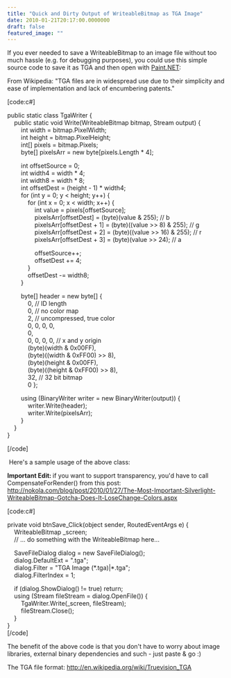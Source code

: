 ```yaml
---
title: "Quick and Dirty Output of WriteableBitmap as TGA Image"
date: 2010-01-21T20:17:00.0000000
draft: false
featured_image: ""
---
```


<p>If you ever needed to save a WriteableBitmap to an image&nbsp;file without too much hassle (e.g. for debugging purposes), you could use this simple source code to save it as TGA and then open with <a href="http://getpaint.net">Paint.NET</a>:</p>
<p>From Wikipedia: "TGA files are in widespread use due to their simplicity and ease of implementation and lack of encumbering patents."</p>
<p>[code:c#]</p>
<p>public static class TgaWriter {<br />&nbsp;&nbsp;&nbsp; public static void Write(WriteableBitmap bitmap, Stream output) {<br />&nbsp;&nbsp;&nbsp;&nbsp;&nbsp;&nbsp;&nbsp; int width = bitmap.PixelWidth;<br />&nbsp;&nbsp;&nbsp;&nbsp;&nbsp;&nbsp;&nbsp; int height = bitmap.PixelHeight;<br />&nbsp;&nbsp;&nbsp;&nbsp;&nbsp;&nbsp;&nbsp; int[] pixels = bitmap.Pixels;<br />&nbsp;&nbsp;&nbsp;&nbsp;&nbsp;&nbsp;&nbsp; byte[] pixelsArr = new byte[pixels.Length * 4];</p>
<p>&nbsp;&nbsp;&nbsp;&nbsp;&nbsp;&nbsp;&nbsp; int offsetSource = 0;<br />&nbsp;&nbsp;&nbsp;&nbsp;&nbsp;&nbsp;&nbsp; int width4 = width * 4;<br />&nbsp;&nbsp;&nbsp;&nbsp;&nbsp;&nbsp;&nbsp; int width8 = width * 8;<br />&nbsp;&nbsp;&nbsp;&nbsp;&nbsp;&nbsp;&nbsp; int offsetDest = (height - 1) * width4;<br />&nbsp;&nbsp;&nbsp;&nbsp;&nbsp;&nbsp;&nbsp; for (int y = 0; y &lt; height; y++) {<br />&nbsp;&nbsp;&nbsp;&nbsp;&nbsp;&nbsp;&nbsp;&nbsp;&nbsp;&nbsp;&nbsp; for (int x = 0; x &lt; width; x++) {<br />&nbsp;&nbsp;&nbsp;&nbsp;&nbsp;&nbsp;&nbsp;&nbsp;&nbsp;&nbsp;&nbsp;&nbsp;&nbsp;&nbsp;&nbsp; int value = pixels[offsetSource];<br />&nbsp;&nbsp;&nbsp;&nbsp;&nbsp;&nbsp;&nbsp;&nbsp;&nbsp;&nbsp;&nbsp;&nbsp;&nbsp;&nbsp;&nbsp; pixelsArr[offsetDest] = (byte)(value &amp; 255); // b<br />&nbsp;&nbsp;&nbsp;&nbsp;&nbsp;&nbsp;&nbsp;&nbsp;&nbsp;&nbsp;&nbsp;&nbsp;&nbsp;&nbsp;&nbsp; pixelsArr[offsetDest + 1] = (byte)((value &gt;&gt; 8) &amp; 255); // g<br />&nbsp;&nbsp;&nbsp;&nbsp;&nbsp;&nbsp;&nbsp;&nbsp;&nbsp;&nbsp;&nbsp;&nbsp;&nbsp;&nbsp;&nbsp; pixelsArr[offsetDest + 2] = (byte)((value &gt;&gt; 16) &amp; 255); // r<br />&nbsp;&nbsp;&nbsp;&nbsp;&nbsp;&nbsp;&nbsp;&nbsp;&nbsp;&nbsp;&nbsp;&nbsp;&nbsp;&nbsp;&nbsp; pixelsArr[offsetDest + 3] = (byte)(value &gt;&gt; 24); // a</p>
<p>&nbsp;&nbsp;&nbsp;&nbsp;&nbsp;&nbsp;&nbsp;&nbsp;&nbsp;&nbsp;&nbsp;&nbsp;&nbsp;&nbsp;&nbsp; offsetSource++;<br />&nbsp;&nbsp;&nbsp;&nbsp;&nbsp;&nbsp;&nbsp;&nbsp;&nbsp;&nbsp;&nbsp;&nbsp;&nbsp;&nbsp;&nbsp; offsetDest += 4;<br />&nbsp;&nbsp;&nbsp;&nbsp;&nbsp;&nbsp;&nbsp;&nbsp;&nbsp;&nbsp;&nbsp; }<br />&nbsp;&nbsp;&nbsp;&nbsp;&nbsp;&nbsp;&nbsp;&nbsp;&nbsp;&nbsp;&nbsp; offsetDest -= width8;<br />&nbsp;&nbsp;&nbsp;&nbsp;&nbsp;&nbsp;&nbsp; }</p>
<p>&nbsp;&nbsp;&nbsp;&nbsp;&nbsp;&nbsp;&nbsp; byte[] header = new byte[] {<br />&nbsp;&nbsp;&nbsp;&nbsp;&nbsp;&nbsp;&nbsp;&nbsp;&nbsp;&nbsp;&nbsp; 0, // ID length<br />&nbsp;&nbsp;&nbsp;&nbsp;&nbsp;&nbsp;&nbsp;&nbsp;&nbsp;&nbsp;&nbsp; 0, // no color map<br />&nbsp;&nbsp;&nbsp;&nbsp;&nbsp;&nbsp;&nbsp;&nbsp;&nbsp;&nbsp;&nbsp; 2, // uncompressed, true color<br />&nbsp;&nbsp;&nbsp;&nbsp;&nbsp;&nbsp;&nbsp;&nbsp;&nbsp;&nbsp;&nbsp; 0, 0, 0, 0,<br />&nbsp;&nbsp;&nbsp;&nbsp;&nbsp;&nbsp;&nbsp;&nbsp;&nbsp;&nbsp;&nbsp; 0,<br />&nbsp;&nbsp;&nbsp;&nbsp;&nbsp;&nbsp;&nbsp;&nbsp;&nbsp;&nbsp;&nbsp; 0, 0, 0, 0, // x and y origin<br />&nbsp;&nbsp;&nbsp;&nbsp;&nbsp;&nbsp;&nbsp;&nbsp;&nbsp;&nbsp;&nbsp; (byte)(width &amp; 0x00FF),<br />&nbsp;&nbsp;&nbsp;&nbsp;&nbsp;&nbsp;&nbsp;&nbsp;&nbsp;&nbsp;&nbsp; (byte)((width &amp; 0xFF00) &gt;&gt; 8),<br />&nbsp;&nbsp;&nbsp;&nbsp;&nbsp;&nbsp;&nbsp;&nbsp;&nbsp;&nbsp;&nbsp; (byte)(height &amp; 0x00FF),<br />&nbsp;&nbsp;&nbsp;&nbsp;&nbsp;&nbsp;&nbsp;&nbsp;&nbsp;&nbsp;&nbsp; (byte)((height &amp; 0xFF00) &gt;&gt; 8),<br />&nbsp;&nbsp;&nbsp;&nbsp;&nbsp;&nbsp;&nbsp;&nbsp;&nbsp;&nbsp;&nbsp; 32, // 32 bit bitmap<br />&nbsp;&nbsp;&nbsp;&nbsp;&nbsp;&nbsp;&nbsp;&nbsp;&nbsp;&nbsp;&nbsp; 0 };</p>
<p>&nbsp;&nbsp;&nbsp;&nbsp;&nbsp;&nbsp;&nbsp; using (BinaryWriter writer = new BinaryWriter(output)) {<br />&nbsp;&nbsp;&nbsp;&nbsp;&nbsp;&nbsp;&nbsp;&nbsp;&nbsp;&nbsp;&nbsp; writer.Write(header);<br />&nbsp;&nbsp;&nbsp;&nbsp;&nbsp;&nbsp;&nbsp;&nbsp;&nbsp;&nbsp;&nbsp; writer.Write(pixelsArr);<br />&nbsp;&nbsp;&nbsp;&nbsp;&nbsp;&nbsp;&nbsp; }<br />&nbsp;&nbsp;&nbsp; }<br />}</p>
<p>[/code]</p>
<p>&nbsp;Here's a sample usage of the above class:</p>
<p><strong>Important Edit: </strong>if you want to support transparency, you'd have to call CompensateForRender() from this post: <a href="http://nokola.com/blog/post/2010/01/27/The-Most-Important-Silverlight-WriteableBitmap-Gotcha-Does-It-LoseChange-Colors.aspx">http://nokola.com/blog/post/2010/01/27/The-Most-Important-Silverlight-WriteableBitmap-Gotcha-Does-It-LoseChange-Colors.aspx</a></p>
<p>[code:c#]</p>
<p>private void btnSave_Click(object sender, RoutedEventArgs e) {<br />&nbsp;&nbsp;&nbsp; WriteableBitmap _screen;<br />&nbsp;&nbsp;&nbsp; // ... do something with the WriteableBitmap here...</p>
<p>&nbsp;&nbsp;&nbsp; SaveFileDialog dialog = new SaveFileDialog();<br />&nbsp;&nbsp;&nbsp; dialog.DefaultExt = ".tga";<br />&nbsp;&nbsp;&nbsp; dialog.Filter = "TGA Image (*.tga)|*.tga";<br />&nbsp;&nbsp;&nbsp; dialog.FilterIndex = 1;</p>
<p>&nbsp;&nbsp;&nbsp; if (dialog.ShowDialog() != true) return;<br />&nbsp;&nbsp;&nbsp; using (Stream fileStream = dialog.OpenFile()) {<br />&nbsp;&nbsp;&nbsp;&nbsp;&nbsp;&nbsp;&nbsp; TgaWriter.Write(_screen, fileStream);<br />&nbsp;&nbsp;&nbsp;&nbsp;&nbsp;&nbsp;&nbsp; fileStream.Close();<br />&nbsp;&nbsp;&nbsp; }<br />}<br />[/code]</p>
<p>The benefit of the above code is that you don't have to worry about image libraries, external binary dependencies and such - just paste &amp; go :)</p>
<p>The TGA file format: <a href="http://en.wikipedia.org/wiki/Truevision_TGA">http://en.wikipedia.org/wiki/Truevision_TGA</a></p>
<p>&nbsp;</p>